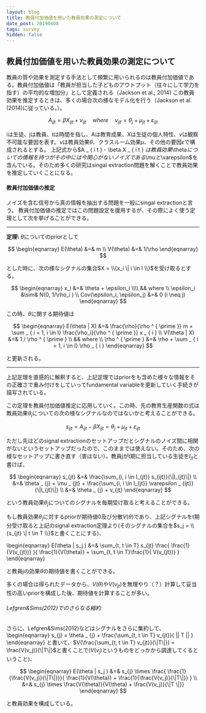 ```yaml
---
layout: blog
title: 教員付加価値を用いた教員効果の測定について
date_post: 20190408
tags: survey
hidden: false
---
```

<script async src="https://cdnjs.cloudflare.com/ajax/libs/mathjax/2.7.0/MathJax.js?config=TeX-AMS_CHTML"></script>

## 教員付加価値を用いた教員効果の測定について
教員の質や効果を測定する手法として頻繁に用いられるのは教員付加価値である。教員付加価値は「教員が担当した子どものアウトプット（往々にして学力を指す）の平均的な増加分」として定義される（Jackson et al., 2014)
この教員効果を推定するときは、多くの場合次の様なモデル化を行う（Jackson et al. (2014)に従っている。）。


$$A _ { ijt } = \beta X _ { ijt } + \nu _ { ijt }  \quad where \quad \nu _ { ijt } = \theta _ { j } + \mu _ { jt } + \varepsilon _ { ijt }$$

iは生徒、jは教員、tは時間を指し、Aは教育成果、Xは生徒の個人特性、$\nu$は観察不可能な要因を表す。$\nu$は教員効果$\theta$、クラスルーム効果$\mu$、その他の要因$\varepsilon$で構成されるとする。
上記式から$A _ { i t }  - \beta X _ { i t } $は教員効果$\theta$についての情報を持つがその中には今関心がないノイズである$\mu$と$\varepsilon$を含んでいる。そのため多くの研究はsingal extraction問題を解くことで教員効果を推定していくことになる。

#### 教員付加価値の推定
ノイズを含む信号から真の情報を抽出する問題を一般にsingal extractionと言う。
教員付加価値の推定ではこの問題設定を援用するが、その際によく使う定理として次を挙げることができる。

---
**定理**\\
$\theta$についてのpriorとして

  $$
\begin{eqnarray}
   E(\theta) &=& m \\
   V(\theta) &=& 1/\rho
 \end{eqnarray}
  $$

とした時に、次の様なシグナルの集合$X = \\{x_i \| i \in I \\}$を受け取るとする。

$$
\begin{eqnarray}
  x_i &=& \theta + \epsilon_i \\\\
  && where  \\
  \epsilon_i &\sim& N(0, 1/\rho_i ) \\
  Cov(\epsilon_i, \epsilon_j) &=& 0 (i \neq j)
\end{eqnarray}
$$

この時、$\theta$に関する期待値は

$$
\begin{eqnarray}
   E(\theta | X) &=& \frac{\rho}{\rho ^ { \prime }} m
    + \sum _ { i = 1, i \in I} \frac{\rho_i}{\rho ^ { \prime }} x _ { i } \\
   V(\theta | X) &=& 1 / \rho ^ { \prime }  \\
   && where \\
   \rho ^ { \prime } &=& \rho + \sum _ { i = 1, i \in I}  \rho _ { i }
\end{eqnarray}
$$

と更新される。

---

上記定理を直感的に解釈すると、上記定理ではpriorをも含めた様々な情報をその正確さで重み付けをしていってfundamental variableを更新していく手続きが描写されている。


この定理を教員付加価値推定に応用していく。この時、先の教育生産関数の式は教員効果$\theta _ {j}$についての次の様なシグナルなのではないかと考えることができる。

$$ s_{ijt} = A _ { ijt } - \beta X_{ ijt } =  \theta _ {j} + \mu _ {jt} + \varepsilon _ {ijt}$$


ただし先ほどのsignal extractionのセットアップだとシグナルのノイズ間に相関がないというセットアップだったので、このままでは使えない。そのため、次の様なセットアップに書き直す（害はない）。教員jがt期に担当している生徒を$I_{jt}$と書けば、

$$
\begin{eqnarray}
s_{jt} &=& \frac{\sum_{i, i \in I_{jt}} s_{ijt}}{\|I_{jt}\|} \\
         &=& \theta _ {j} + \mu _ {jt} + \frac{\sum_{i, i \in I_{jt}} \varepsilon _ {ijt}}{\|I_{jt}\|} \\
         &=& \theta _ {j} + v_{jt}
\end{eqnarray}
 $$

という教員効果$\theta _ {j}$についてのシグナルを毎期受け取ると考えることができる。

もし教員効果$\theta _ {j}$に対するpriorが期待値0及び分散$V(\theta)$であり、上記シグナルをt期分受け取ると上記のsignal extraction定理より(そのシグナルの集合を$s_j = \\{s_{jt} \| t \in T \\}$と書くことにする)、

\begin{eqnarray}
   E(\theta | s_j ) &=& \sum_{t, t \in T} s_{jt} \frac{ \frac{1}{V(v_{jt})} }{ \frac{1}{V(\theta)} + \sum_{t, t \in T}\frac{1}{ V(v_{jt})} }
\end{eqnarray}

と教員jの効果$\theta$の期待値を書くことができる。

多くの場合は得られたデータから、$V(\theta)$や$V(v_{jt})$を無理やり（？）計算して妥当性の高いpriorを構成した後、期待値を計算することが多い。

###### Lefgren&Sims(2012)でのさらなる縮約
さらに、Lefgren&Sims(2012)などはシグナルをさらに集約して、
\begin{eqnarray}
s_{j} = \theta _ {j} + \frac{\sum_{t, t \in T} v_{jt}}{ \|\| T \|\| }
\end{eqnarray}
と書いて、$V(\frac{\sum_{t, t \in T} v_{jt}}{\|T\|}) = \frac{V(v_j)}{\|T\|}$と書くことで($V(v_j)$というものをどっかから調達してくるということ)、

$$
\begin{eqnarray}
   E(\theta | s_j )
   &=& s_{j} \times \frac{ \frac{1}{\frac{V(v_j)}{\|T\|}}}{ \frac{1}{V(\theta)} + \frac{1}{\frac{V(v_j)}{\|T\|}} } \\
   &=& s_{j} \times \frac{V(\theta)}{V(\theta) + \frac{V(v_j)}{\|T \|}}
\end{eqnarray}
$$

と教員効果を構成している。

<script type="text/x-mathjax-config">
MathJax.Hub.Config({
  displayAlign: "center",
  displayIndent: "2em",
  tex2jax: {
    inlineMath: [['$','$'], ['\\(','\\)']],
    processEscapes: true
  },
  CommonHTML: { matchFontHeight: false }
});
</script>

